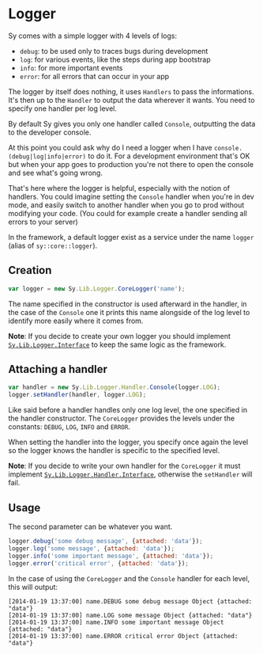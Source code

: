# Logger

Sy comes with a simple logger with 4 levels of logs:

* `debug`: to be used only to traces bugs during development
* `log`: for various events, like the steps during app bootstrap
* `info`: for more important events
* `error`: for all errors that can occur in your app

The logger by itself does nothing, it uses `Handlers` to pass the informations. It's then up to the `Handler` to output the data wherever it wants. You need to specify one handler per log level.

By default Sy gives you only one handler called `Console`, outputting the data to the developer console.

At this point you could ask why do I need a logger when I have `console.(debug|log|info|error)` to do it. For a development environment that's OK but when your app goes to production you're not there to open the console and see what's going wrong.

That's here where the logger is helpful, especially with the notion of handlers. You could imagine setting the `Console` handler when you're in dev mode, and easily switch to another handler when you go to prod without modifying your code. (You could for example create a handler sending all errors to your server)

In the framework, a default logger exist as a service under the name `logger` (alias of `sy::core::logger`).

## Creation

```js
var logger = new Sy.Lib.Logger.CoreLogger('name');
```

The name specified in the constructor is used afterward in the handler, in the case of the `Console` one it prints this name alongside of the log level to identify more easily where it comes from.

**Note**: If you decide to create your own logger you should implement [`Sy.Lib.Logger.Interface`](../src/Lib/Logger/Interface.js) to keep the same logic as the framework.

## Attaching a handler

```js
var handler = new Sy.Lib.Logger.Handler.Console(logger.LOG);
logger.setHandler(handler, logger.LOG);
```

Like said before a handler handles only one log level, the one specified in the handler constructor. The `CoreLogger` provides the levels under the constants: `DEBUG`, `LOG`, `INFO` and `ERROR`.

When setting the handler into the logger, you specify once again the level so the logger knows the handler is specific to the specified level.

**Note**: If you decide to write your own handler for the `CoreLogger` it must implement [`Sy.Lib.Logger.Handler.Interface`](../src/Lib/Logger/Handler/Interface.js), otherwise the `setHandler` will fail.

## Usage

The second parameter can be whatever you want.
```js
logger.debug('some debug message', {attached: 'data'});
logger.log('some message', {attached: 'data'});
logger.info('some important message', {attached: 'data'});
logger.error('critical error', {attached: 'data'});
```

In the case of using the `CoreLogger` and the `Console` handler for each level, this will output:
```
[2014-01-19 13:37:00] name.DEBUG some debug message Object {attached: "data"}
[2014-01-19 13:37:00] name.LOG some message Object {attached: "data"}
[2014-01-19 13:37:00] name.INFO some important message Object {attached: "data"}
[2014-01-19 13:37:00] name.ERROR critical error Object {attached: "data"}
```